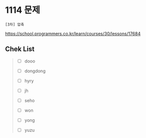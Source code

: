 # 1114 문제

```
[3차] 압축  
```

https://school.programmers.co.kr/learn/courses/30/lessons/17684

## Chek List

> - [ ] dooo
> 
> - [ ] dongdong
> 
> - [ ] hyry
> 
> - [ ] jh
> 
> - [ ] seho
> 
> - [ ] won
> 
> - [ ] yong
> 
> - [ ] yuzu
